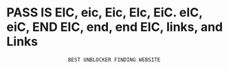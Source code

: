 # PASS IS EIC, eic, Eic, EIc, EiC. eIC, eiC, END EIC, end, end EIC, links, and Links

                        BEST UNBLOCKER FINDING WEBSITE
